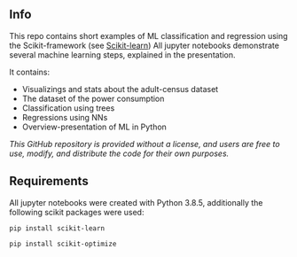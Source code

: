 ## Info
This repo contains short examples of ML classification and regression using the Scikit-framework (see [Scikit-learn](https://scikit-learn.org/stable/))
All jupyter notebooks demonstrate several machine learning steps, explained in the presentation.

It contains:
- Visualizings and stats about the adult-census dataset
- The dataset of the power consumption
- Classification using trees
- Regressions using NNs
- Overview-presentation of ML in Python

_This GitHub repository is provided without a license, and users are free to use, modify, and distribute the code for their own purposes._

## Requirements
All jupyter notebooks were created with Python 3.8.5, additionally the following scikit packages were used:

`pip install scikit-learn`

`pip install scikit-optimize`
